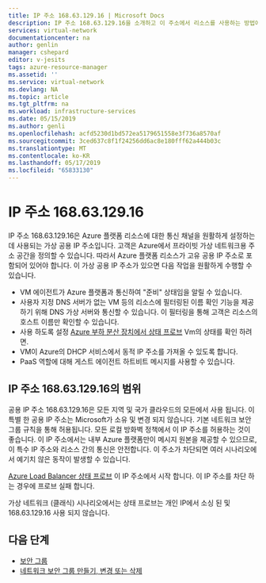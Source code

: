 ```yaml
---
title: IP 주소 168.63.129.16 | Microsoft Docs
description: IP 주소 168.63.129.16을 소개하고 이 주소에서 리소스를 사용하는 방법에 대해 설명합니다.
services: virtual-network
documentationcenter: na
author: genlin
manager: cshepard
editor: v-jesits
tags: azure-resource-manager
ms.assetid: ''
ms.service: virtual-network
ms.devlang: NA
ms.topic: article
ms.tgt_pltfrm: na
ms.workload: infrastructure-services
ms.date: 05/15/2019
ms.author: genli
ms.openlocfilehash: acfd5230d1bd572ea5179651558e3f736a8570af
ms.sourcegitcommit: 3ced637c8f1f24256dd6ac8e180fff62a444b03c
ms.translationtype: MT
ms.contentlocale: ko-KR
ms.lasthandoff: 05/17/2019
ms.locfileid: "65833130"
---
```

# <a name="what-is-ip-address-1686312916"></a>IP 주소 168.63.129.16

IP 주소 168.63.129.16은 Azure 플랫폼 리소스에 대한 통신 채널을 원활하게 설정하는 데 사용되는 가상 공용 IP 주소입니다. 고객은 Azure에서 프라이빗 가상 네트워크용 주소 공간을 정의할 수 있습니다. 따라서 Azure 플랫폼 리소스가 고유 공용 IP 주소로 포함되어 있어야 합니다. 이 가상 공용 IP 주소가 있으면 다음 작업을 원활하게 수행할 수 있습니다.

- VM 에이전트가 Azure 플랫폼과 통신하여 "준비" 상태임을 알릴 수 있습니다.
- 사용자 지정 DNS 서버가 없는 VM 등의 리소스에 필터링된 이름 확인 기능을 제공하기 위해 DNS 가상 서버와 통신할 수 있습니다. 이 필터링을 통해 고객은 리소스의 호스트 이름만 확인할 수 있습니다.
- 사용 하도록 설정 [Azure 부하 분산 장치에서 상태 프로브](../load-balancer/load-balancer-custom-probe-overview.md) Vm의 상태를 확인 하려면.
- VM이 Azure의 DHCP 서비스에서 동적 IP 주소를 가져올 수 있도록 합니다.
- PaaS 역할에 대해 게스트 에이전트 하트비트 메시지를 사용할 수 있습니다.

## <a name="scope-of-ip-address-1686312916"></a>IP 주소 168.63.129.16의 범위

공용 IP 주소 168.63.129.16은 모든 지역 및 국가 클라우드의 모든에서 사용 됩니다. 이 특별 한 공용 IP 주소는 Microsoft가 소유 및 변경 되지 않습니다. 기본 네트워크 보안 그룹 규칙을 통해 허용됩니다. 모든 로컬 방화벽 정책에서 이 IP 주소를 허용하는 것이 좋습니다. 이 IP 주소에서는 내부 Azure 플랫폼만이 메시지 원본을 제공할 수 있으므로, 이 특수 IP 주소와 리소스 간의 통신은 안전합니다. 이 주소가 차단되면 여러 시나리오에서 예기치 않은 동작이 발생할 수 있습니다.

[Azure Load Balancer 상태 프로브](../load-balancer/load-balancer-custom-probe-overview.md) 이 IP 주소에서 시작 합니다. 이 IP 주소를 차단 하는 경우에 프로브 실패 합니다.

가상 네트워크 (클래식) 시나리오에서는 상태 프로브는 개인 IP에서 소싱 된 및 168.63.129.16 사용 되지 않습니다.

## <a name="next-steps"></a>다음 단계

- [보안 그룹](security-overview.md)
- [네트워크 보안 그룹 만들기, 변경 또는 삭제](manage-network-security-group.md)
